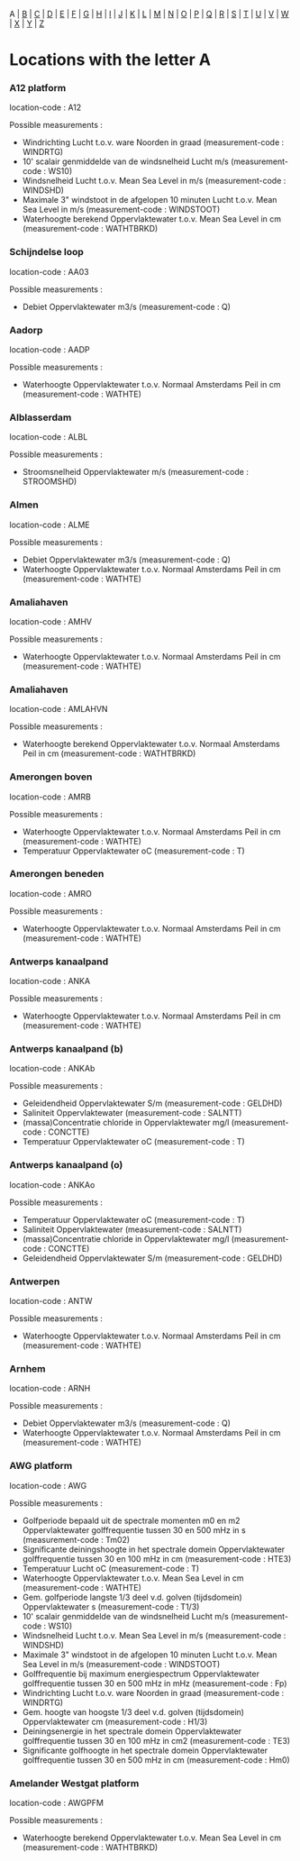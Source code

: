 A | [B](location_B.md) | [C](location_C.md) | [D](location_D.md) | [E](location_E.md) | [F](location_F.md) | [G](location_G.md) | [H](location_H.md) | [I](location_I.md) | [J](location_J.md) | [K](location_K.md) | [L](location_L.md) | [M](location_M.md) | [N](location_N.md) | [O](location_O.md) | [P](location_P.md) | [Q](location_Q.md) | [R](location_R.md) | [S](location_S.md) | [T](location_T.md) | [U](location_U.md) | [V](location_V.md) | [W](location_W.md) | [X](location_X.md) | [Y](location_Y.md) | [Z](location_Z.md)

# Locations with the letter A #


### A12 platform ###
location-code : A12

Possible measurements :
* Windrichting Lucht t.o.v. ware Noorden in graad (measurement-code : WINDRTG)
* 10' scalair genmiddelde van de windsnelheid Lucht m/s (measurement-code : WS10)
* Windsnelheid Lucht t.o.v. Mean Sea Level in m/s (measurement-code : WINDSHD)
* Maximale 3" windstoot in de afgelopen 10 minuten Lucht t.o.v. Mean Sea Level in m/s (measurement-code : WINDSTOOT)
* Waterhoogte berekend Oppervlaktewater t.o.v. Mean Sea Level in cm (measurement-code : WATHTBRKD)

### Schijndelse loop ###
location-code : AA03

Possible measurements :
* Debiet Oppervlaktewater m3/s (measurement-code : Q)

### Aadorp ###
location-code : AADP

Possible measurements :
* Waterhoogte Oppervlaktewater t.o.v. Normaal Amsterdams Peil in cm (measurement-code : WATHTE)

### Alblasserdam ###
location-code : ALBL

Possible measurements :
* Stroomsnelheid Oppervlaktewater m/s (measurement-code : STROOMSHD)

### Almen ###
location-code : ALME

Possible measurements :
* Debiet Oppervlaktewater m3/s (measurement-code : Q)
* Waterhoogte Oppervlaktewater t.o.v. Normaal Amsterdams Peil in cm (measurement-code : WATHTE)

### Amaliahaven ###
location-code : AMHV

Possible measurements :
* Waterhoogte Oppervlaktewater t.o.v. Normaal Amsterdams Peil in cm (measurement-code : WATHTE)

### Amaliahaven ###
location-code : AMLAHVN

Possible measurements :
* Waterhoogte berekend Oppervlaktewater t.o.v. Normaal Amsterdams Peil in cm (measurement-code : WATHTBRKD)

### Amerongen boven ###
location-code : AMRB

Possible measurements :
* Waterhoogte Oppervlaktewater t.o.v. Normaal Amsterdams Peil in cm (measurement-code : WATHTE)
* Temperatuur Oppervlaktewater oC (measurement-code : T)

### Amerongen beneden ###
location-code : AMRO

Possible measurements :
* Waterhoogte Oppervlaktewater t.o.v. Normaal Amsterdams Peil in cm (measurement-code : WATHTE)

### Antwerps kanaalpand ###
location-code : ANKA

Possible measurements :
* Waterhoogte Oppervlaktewater t.o.v. Normaal Amsterdams Peil in cm (measurement-code : WATHTE)

### Antwerps kanaalpand (b) ###
location-code : ANKAb

Possible measurements :
* Geleidendheid Oppervlaktewater S/m (measurement-code : GELDHD)
* Saliniteit Oppervlaktewater  (measurement-code : SALNTT)
* (massa)Concentratie chloride in Oppervlaktewater mg/l (measurement-code : CONCTTE)
* Temperatuur Oppervlaktewater oC (measurement-code : T)

### Antwerps kanaalpand (o) ###
location-code : ANKAo

Possible measurements :
* Temperatuur Oppervlaktewater oC (measurement-code : T)
* Saliniteit Oppervlaktewater  (measurement-code : SALNTT)
* (massa)Concentratie chloride in Oppervlaktewater mg/l (measurement-code : CONCTTE)
* Geleidendheid Oppervlaktewater S/m (measurement-code : GELDHD)

### Antwerpen ###
location-code : ANTW

Possible measurements :
* Waterhoogte Oppervlaktewater t.o.v. Normaal Amsterdams Peil in cm (measurement-code : WATHTE)

### Arnhem ###
location-code : ARNH

Possible measurements :
* Debiet Oppervlaktewater m3/s (measurement-code : Q)
* Waterhoogte Oppervlaktewater t.o.v. Normaal Amsterdams Peil in cm (measurement-code : WATHTE)

### AWG platform ###
location-code : AWG

Possible measurements :
* Golfperiode bepaald uit de spectrale momenten m0 en m2 Oppervlaktewater golffrequentie tussen 30 en 500 mHz in s (measurement-code : Tm02)
* Significante deiningshoogte in het spectrale domein Oppervlaktewater golffrequentie tussen 30 en 100 mHz in cm (measurement-code : HTE3)
* Temperatuur Lucht oC (measurement-code : T)
* Waterhoogte Oppervlaktewater t.o.v. Mean Sea Level in cm (measurement-code : WATHTE)
* Gem. golfperiode langste 1/3 deel v.d. golven (tijdsdomein) Oppervlaktewater s (measurement-code : T1/3)
* 10' scalair genmiddelde van de windsnelheid Lucht m/s (measurement-code : WS10)
* Windsnelheid Lucht t.o.v. Mean Sea Level in m/s (measurement-code : WINDSHD)
* Maximale 3" windstoot in de afgelopen 10 minuten Lucht t.o.v. Mean Sea Level in m/s (measurement-code : WINDSTOOT)
* Golffrequentie bij maximum energiespectrum Oppervlaktewater golffrequentie tussen 30 en 500 mHz in mHz (measurement-code : Fp)
* Windrichting Lucht t.o.v. ware Noorden in graad (measurement-code : WINDRTG)
* Gem. hoogte van hoogste 1/3 deel v.d. golven (tijdsdomein) Oppervlaktewater cm (measurement-code : H1/3)
* Deiningsenergie in het spectrale domein Oppervlaktewater golffrequentie tussen 30 en 100 mHz in cm2 (measurement-code : TE3)
* Significante golfhoogte in het spectrale domein Oppervlaktewater golffrequentie tussen 30 en 500 mHz in cm (measurement-code : Hm0)

### Amelander Westgat platform ###
location-code : AWGPFM

Possible measurements :
* Waterhoogte berekend Oppervlaktewater t.o.v. Mean Sea Level in cm (measurement-code : WATHTBRKD)
